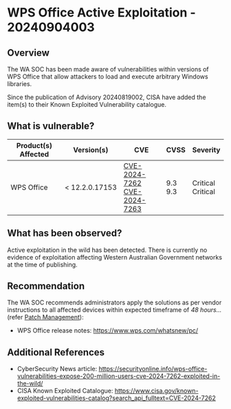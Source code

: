 # WPS Office Active Exploitation - 20240904003

## Overview

The WA SOC has been made aware of vulnerabilities within versions of WPS Office that allow attackers to load and execute arbitrary Windows libraries.

Since the publication of Advisory 20240819002, CISA have added the item(s) to their Known Exploited Vulnerability catalogue.

## What is vulnerable?

| Product(s) Affected | Version(s)      | CVE                                                                                                                                  | CVSS         | Severity               |
| ------------------- | --------------- | ------------------------------------------------------------------------------------------------------------------------------------ | ------------ | ---------------------- |
| WPS Office          | \< 12.2.0.17153 | [CVE-2024-7262](https://nvd.nist.gov/vuln/detail/CVE-2024-7262) <br> [CVE-2024-7263](https://nvd.nist.gov/vuln/detail/CVE-2024-7263) | 9.3 <br> 9.3 | Critical <br> Critical |

## What has been observed?

Active exploitation in the wild has been detected. There is currently no evidence of exploitation affecting Western Australian Government networks at the time of publishing.

## Recommendation

The WA SOC recommends administrators apply the solutions as per vendor instructions to all affected devices within expected timeframe of *48 hours...* (refer [Patch Management](../guidelines/patch-management.md)):

- WPS Office release notes: <https://www.wps.com/whatsnew/pc/>

## Additional References

- CyberSecurity News article: <https://securityonline.info/wps-office-vulnerabilities-expose-200-million-users-cve-2024-7262-exploited-in-the-wild/>
- CISA Known Exploited Catalogue: https://www.cisa.gov/known-exploited-vulnerabilities-catalog?search_api_fulltext=CVE-2024-7262
